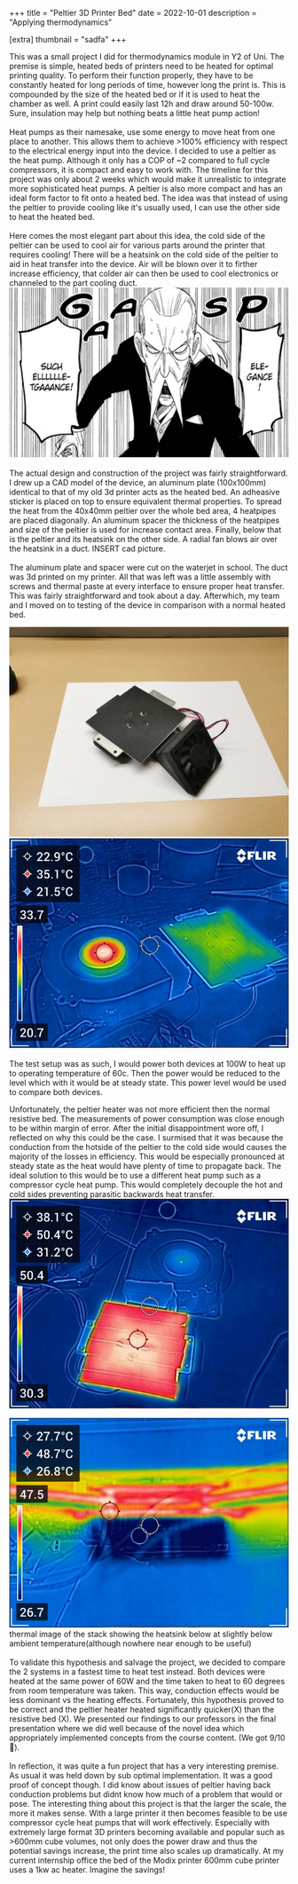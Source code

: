 +++
title = "Peltier 3D Printer Bed"
date = 2022-10-01
description = "Applying thermodynamics"

[extra]
thumbnail = "sadfa"
+++

This was a small project I did for thermodynamics module in Y2 of Uni. The premise is simple, heated beds of printers need to be heated for optimal printing quality. To perform their function properly, they have to be constantly heated for long periods of time, however long the print is. This is compounded by the size of the heated bed or if it is used to heat the chamber as well. A print could easily last 12h and draw around 50-100w. Sure, insulation may help but nothing beats a little heat pump action! 
\
\
Heat pumps as their namesake, use some energy to move heat from one place to another. This allows them to achieve >100% efficiency with respect to the electrical energy input into the device. I decided to use a peltier as the heat pump. Although it only has a COP of ~2 compared to full cycle compressors, it is compact and easy to work with. The timeline for this project was only about 2 weeks which would make it unrealistic to integrate more sophisticated heat pumps. A peltier is also more compact and has an ideal form factor to fit onto a heated bed. The idea was that instead of using the peltier to provide cooling like it's usually used, I can use the other side to heat the heated bed. 
\
\
Here comes the most elegant part about this idea, the cold side of the peltier can be used to cool air for various parts around the printer that requires cooling! There will be a heatsink on the cold side of the peltier to aid in heat transfer into the device. Air will be blown over it to firther increase efficiency, that colder air can then be used to cool electronics or channeled to the part cooling duct. 
![elegant meme](/images/elegant_meme.png)
\
\
The actual design and construction of the project was fairly straightforward. I drew up a CAD model of the device, an aluminum plate (100x100mm) identical to that of my old 3d printer acts as the heated bed. An adheasive sticker is placed on top to ensure equivalent thermal properties. To spread the heat from the 40x40mm peltier over the whole bed area, 4 heatpipes are placed diagonally. An aluminum spacer the thickness of the heatpipes and size of the peltier is used for increase contact area. Finally, below that is the peltier and its heatsink on the other side. A radial fan blows air over the heatsink in a duct.
INSERT cad picture. 
\
\
The aluminum plate and spacer were cut on the waterjet in school. The duct was 3d printed on my printer. All that was left was a little assembly with screws and thermal paste at every interface to ensure proper heat transfer. This was fairly straightforward and took about a day. Afterwhich, my team and I moved on to testing of the device in comparison with a normal heated bed. 

![assembled](/images/peltier_bed_final.jpg)
![thermal img1](/images/peltier_heating1.jpg)
\
\
The test setup was as such, I would power both devices at 100W to heat up to operating temperature of 60c. Then the power would be reduced to the level which with it would be at steady state. This power level would be used to compare both devices. 

Unfortunately, the peltier heater was not more efficient then the normal resistive bed. The measurements of power consumption was close enough to be within margin of error. After the initial disappointment wore off, I reflected on why this could be the case. I surmised that it was because the conduction from the hotside of the peltier to the cold side would causes the majority of the losses in efficiency. This would be especially pronounced at steady state as the heat would have plenty of time to propagate back. The ideal solution to this would be to use a different heat pump such as a compressor cycle heat pump. This would completely decouple the hot and cold sides preventing parasitic backwards heat transfer. 
![thermal img2](/images/peltier_heating2.jpg)

![thermal img3](/images/peltier_sandwich.jpg)
thermal image of the stack showing the heatsink below at slightly below ambient temperature(although nowhere near enough to be useful)
\
\
To validate this hypothesis and salvage the project, we decided to compare the 2 systems in a fastest time to heat test instead. Both devices were heated at the same power of 60W and the time taken to heat to 60 degrees from room temperature was taken. This way, conduction effects would be less dominant vs the heating effects. Fortunately, this hypothesis proved to be correct and the peltier heater heated significantly quicker(X) than the resistive bed (X). We presented our findings to our professors in the final presentation where we did well because of the novel idea which appropriately implemented concepts from the course content. (We got 9/10🎉). 
\
\
In reflection, it was quite a fun project that has a very interesting premise. As usual it was held down by sub optimal implementation. It was a good proof of concept though. I did know about issues of peltier having back conduction problems but didnt know how much of a problem that would or pose. The interesting thing about this project is that the larger the scale, the more it makes sense. With a large printer it then becomes feasible to be use compressor cycle heat pumps that will work effectively. Especially with extremely large format 3D printers becoming available and popular such as >600mm cube volumes, not only does the power draw and thus the potential savings increase, the print time also scales up dramatically. At my current internship office the bed of the Modix printer 600mm cube printer uses a 1kw ac heater. Imagine the savings! 
